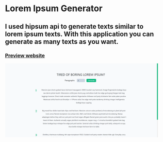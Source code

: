 # Lorem Ipsum Generator

## I used hipsum api to generate texts similar to lorem ipsum texts. With this application you can generate as many texts as you want. 

### [Preview website](https://milyazkamil.github.io/Lorem-Ipsum-Generator/) 
![](./src/assets/images/readme-image.png)
